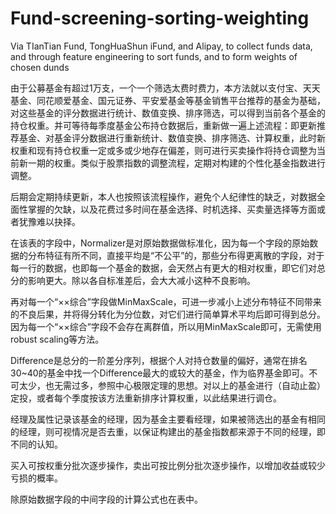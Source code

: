 # Fund-screening-sorting-weighting
Via TIanTian Fund, TongHuaShun iFund, and Alipay, to collect funds data, and through feature engineering to sort funds, and to form weights of chosen dunds

由于公募基金有超过1万支，一个一个筛选太费时费力，本方法就以支付宝、天天基金、同花顺爱基金、国元证券、平安爱基金等基金销售平台推荐的基金为基础，对这些基金的评分数据进行统计、数值变换、排序筛选，可以得到当前各个基金的持仓权重。并可等待每季度基金公布持仓数据后，重新做一遍上述流程：即更新推荐基金、对基金评分数据进行重新统计、数值变换、排序筛选、计算权重，此时新权重和现有持仓权重一定或多或少地存在偏差，则可进行买卖操作将持仓调整为当前新一期的权重。类似于股票指数的调整流程，定期对构建的个性化基金指数进行调整。

后期会定期持续更新，本人也按照该流程操作，避免个人纪律性的缺乏，对数据全面性掌握的欠缺，以及花费过多时间在基金选择、时机选择、买卖量选择等方面或者犹豫难以抉择。

在该表的字段中，Normalizer是对原始数据做标准化，因为每一个字段的原始数据的分布特征有所不同，直接平均是“不公平”的，那些分布得更离散的字段，对于每一行的数据，也即每一个基金的数据，会天然占有更大的相对权重，即它们对总分的影响更大。除以各自标准差后，会大大减小这种不良影响。

再对每一个“××综合”字段做MinMaxScale，可进一步减小上述分布特征不同带来的不良后果，并将得分转化为分位数，对它们进行简单算术平均后即可得到总分。因为每一个“××综合”字段不会存在离群值，所以用MinMaxScale即可，无需使用robust scaling等方法。

Difference是总分的一阶差分序列，根据个人对持仓数量的偏好，通常在排名30~40的基金中找一个Difference最大的或较大的基金，作为临界基金即可。不可太少，也无需过多，参照中心极限定理的思想。对以上的基金进行（自动止盈）定投，或者每个季度按该方法重新排序计算权重，以此结果进行调仓。

经理及属性记录该基金的经理，因为基金主要看经理，如果被筛选出的基金有相同的经理，则可视情况是否去重，以保证构建出的基金指数都来源于不同的经理，即不同的认知。

买入可按权重分批次逐步操作，卖出可按比例分批次逐步操作，以增加收益或较少亏损的概率。

除原始数据字段的中间字段的计算公式也在表中。
